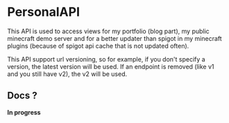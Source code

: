 # PersonalAPI

This API is used to access views for my portfolio (blog part), my public minecraft demo
server and for a better updater than spigot in my minecraft plugins (because of
spigot api cache that is not updated often).

This API support url versioning, so for example, if you don't specify a version,
the latest version will be used.
If an endpoint is removed (like v1 and you still have v2), the v2 will be used.

## Docs ?

**In progress**
